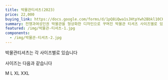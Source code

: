 ```yaml
---
title: 박물관티셔츠(2023)
price: 22,000
buying_link: https://docs.google.com/forms/d/1pQ8iQwa1sJHtpYwh2Bbkl10CKyzVDzgQHMIDlbeduxY/edit
summary: 전쟁과여성인권 박물관을 형상화한 디자인으로 꾸며진 박물관 티셔츠 사이즈별로 있습니다.
featured: /img/박물관-티셔츠-1.jpg
components:
  - /img/박물관-티셔츠-2.jpg
---
```

 박물관티셔츠는 각 사이즈별로 있습니다

사이즈는 다음과 같습니다﻿

M   ﻿L   XL  XXL